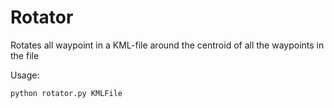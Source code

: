 # Rotator
Rotates all waypoint in a KML-file around the centroid of all the waypoints in the file

Usage:
```
python rotator.py KMLFile
```
